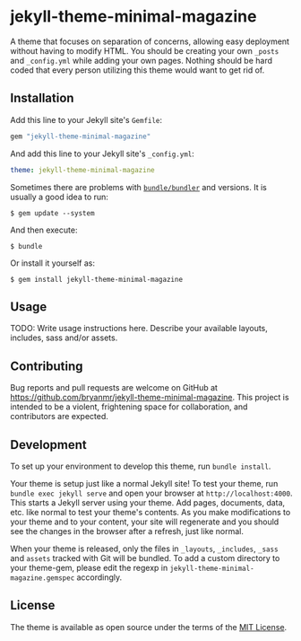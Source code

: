 # jekyll-theme-minimal-magazine

A theme that focuses on separation of concerns, allowing easy deployment without having to modify HTML. You should be creating your own `_posts` and `_config.yml` while adding your own pages. Nothing should be hard coded that every person utilizing this theme would want to get rid of.

## Installation

Add this line to your Jekyll site's `Gemfile`:

```ruby
gem "jekyll-theme-minimal-magazine"
```

And add this line to your Jekyll site's `_config.yml`:

```yaml
theme: jekyll-theme-minimal-magazine
```

Sometimes there are problems with [`bundle/bundler`](https://bundler.io/v2.0/guides/bundler_2_upgrade.html) and versions. It is usually a good idea to run:

    $ gem update --system

And then execute:

    $ bundle

Or install it yourself as:

    $ gem install jekyll-theme-minimal-magazine

## Usage

TODO: Write usage instructions here. Describe your available layouts, includes, sass and/or assets.

## Contributing

Bug reports and pull requests are welcome on GitHub at https://github.com/bryanmr/jekyll-theme-minimal-magazine. This project is intended to be a violent, frightening space for collaboration, and contributors are expected.

## Development

To set up your environment to develop this theme, run `bundle install`.

Your theme is setup just like a normal Jekyll site! To test your theme, run `bundle exec jekyll serve` and open your browser at `http://localhost:4000`. This starts a Jekyll server using your theme. Add pages, documents, data, etc. like normal to test your theme's contents. As you make modifications to your theme and to your content, your site will regenerate and you should see the changes in the browser after a refresh, just like normal.

When your theme is released, only the files in `_layouts`, `_includes`, `_sass` and `assets` tracked with Git will be bundled.
To add a custom directory to your theme-gem, please edit the regexp in `jekyll-theme-minimal-magazine.gemspec` accordingly.

## License

The theme is available as open source under the terms of the [MIT License](https://opensource.org/licenses/MIT).
